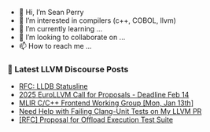 - 👋 Hi, I’m Sean Perry
- 👀 I’m interested in compilers (c++, COBOL, llvm)
- 🌱 I’m currently learning ...
- 💞️ I’m looking to collaborate on ...
- 📫 How to reach me ...

<!---
s66perry/s66perry is a ✨ special ✨ repository because its `README.md` (this file) appears on your GitHub profile.
You can click the Preview link to take a look at your changes.
--->
### 📕 Latest LLVM Discourse Posts

<!-- DISCOURSE-LLVM:START -->
- [RFC: LLDB Statusline](https://discourse.llvm.org/t/rfc-lldb-statusline/83948#post_11)
- [2025 EuroLLVM Call for Proposals - Deadline Feb 14](https://discourse.llvm.org/t/2025-eurollvm-call-for-proposals-deadline-feb-14/84017#post_1)
- [MLIR C/C++ Frontend Working Group [Mon, Jan 13th]](https://discourse.llvm.org/t/mlir-c-c-frontend-working-group-mon-jan-13th/84016#post_1)
- [Need Help with Failing Clang-Unit Tests on My LLVM PR](https://discourse.llvm.org/t/need-help-with-failing-clang-unit-tests-on-my-llvm-pr/83848#post_8)
- [[RFC] Proposal for Offload Execution Test Suite](https://discourse.llvm.org/t/rfc-proposal-for-offload-execution-test-suite/83947#post_3)
<!-- DISCOURSE-LLVM:END -->
